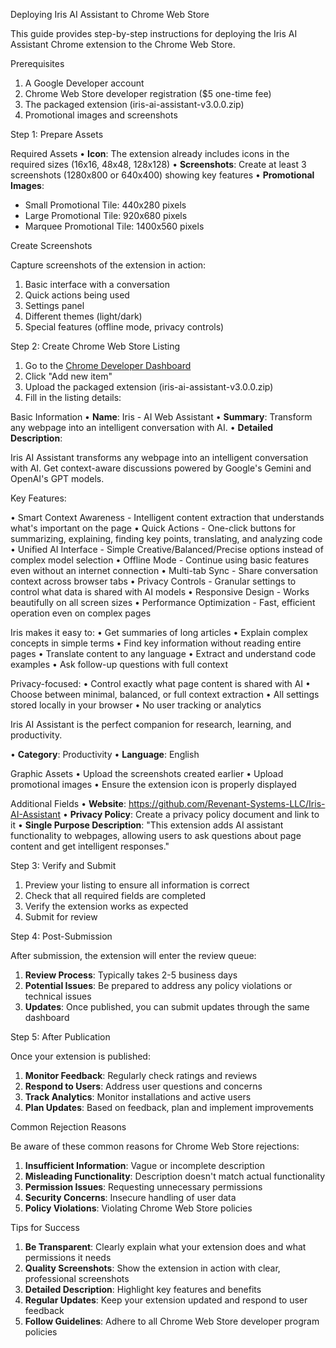 Deploying Iris AI Assistant to Chrome Web Store

This guide provides step-by-step instructions for deploying the Iris AI Assistant Chrome extension to the Chrome Web Store.


Prerequisites
1. A Google Developer account
2. Chrome Web Store developer registration ($5 one-time fee)
3. The packaged extension (iris-ai-assistant-v3.0.0.zip)
4. Promotional images and screenshots


Step 1: Prepare Assets

Required Assets
• **Icon**: The extension already includes icons in the required sizes (16x16, 48x48, 128x128)
• **Screenshots**: Create at least 3 screenshots (1280x800 or 640x400) showing key features
• **Promotional Images**:
- Small Promotional Tile: 440x280 pixels
- Large Promotional Tile: 920x680 pixels
- Marquee Promotional Tile: 1400x560 pixels


Create Screenshots

Capture screenshots of the extension in action:
1. Basic interface with a conversation
2. Quick actions being used
3. Settings panel
4. Different themes (light/dark)
5. Special features (offline mode, privacy controls)


Step 2: Create Chrome Web Store Listing
1. Go to the [Chrome Developer Dashboard](https://chrome.google.com/webstore/devconsole)
2. Click "Add new item"
3. Upload the packaged extension (iris-ai-assistant-v3.0.0.zip)
4. Fill in the listing details:


Basic Information
• **Name**: Iris - AI Web Assistant
• **Summary**: Transform any webpage into an intelligent conversation with AI.
• **Detailed Description**:


Iris AI Assistant transforms any webpage into an intelligent conversation with AI. Get context-aware discussions powered by Google's Gemini and OpenAI's GPT models.

Key Features:

• Smart Context Awareness - Intelligent content extraction that understands what's important on the page
• Quick Actions - One-click buttons for summarizing, explaining, finding key points, translating, and analyzing code
• Unified AI Interface - Simple Creative/Balanced/Precise options instead of complex model selection
• Offline Mode - Continue using basic features even without an internet connection
• Multi-tab Sync - Share conversation context across browser tabs
• Privacy Controls - Granular settings to control what data is shared with AI models
• Responsive Design - Works beautifully on all screen sizes
• Performance Optimization - Fast, efficient operation even on complex pages

Iris makes it easy to:
• Get summaries of long articles
• Explain complex concepts in simple terms
• Find key information without reading entire pages
• Translate content to any language
• Extract and understand code examples
• Ask follow-up questions with full context

Privacy-focused:
• Control exactly what page content is shared with AI
• Choose between minimal, balanced, or full context extraction
• All settings stored locally in your browser
• No user tracking or analytics

Iris AI Assistant is the perfect companion for research, learning, and productivity.

• **Category**: Productivity
• **Language**: English


Graphic Assets
• Upload the screenshots created earlier
• Upload promotional images
• Ensure the extension icon is properly displayed


Additional Fields
• **Website**: https://github.com/Revenant-Systems-LLC/Iris-AI-Assistant
• **Privacy Policy**: Create a privacy policy document and link to it
• **Single Purpose Description**: "This extension adds AI assistant functionality to webpages, allowing users to ask questions about page content and get intelligent responses."


Step 3: Verify and Submit
1. Preview your listing to ensure all information is correct
2. Check that all required fields are completed
3. Verify the extension works as expected
4. Submit for review


Step 4: Post-Submission

After submission, the extension will enter the review queue:

1. **Review Process**: Typically takes 2-5 business days
2. **Potential Issues**: Be prepared to address any policy violations or technical issues
3. **Updates**: Once published, you can submit updates through the same dashboard


Step 5: After Publication

Once your extension is published:

1. **Monitor Feedback**: Regularly check ratings and reviews
2. **Respond to Users**: Address user questions and concerns
3. **Track Analytics**: Monitor installations and active users
4. **Plan Updates**: Based on feedback, plan and implement improvements


Common Rejection Reasons

Be aware of these common reasons for Chrome Web Store rejections:

1. **Insufficient Information**: Vague or incomplete description
2. **Misleading Functionality**: Description doesn't match actual functionality
3. **Permission Issues**: Requesting unnecessary permissions
4. **Security Concerns**: Insecure handling of user data
5. **Policy Violations**: Violating Chrome Web Store policies


Tips for Success
1. **Be Transparent**: Clearly explain what your extension does and what permissions it needs
2. **Quality Screenshots**: Show the extension in action with clear, professional screenshots
3. **Detailed Description**: Highlight key features and benefits
4. **Regular Updates**: Keep your extension updated and respond to user feedback
5. **Follow Guidelines**: Adhere to all Chrome Web Store developer program policies
